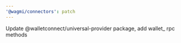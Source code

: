 ```yaml
---
'@wagmi/connectors': patch
---
```


Update @walletconnect/universal-provider package, add wallet\_ rpc methods
